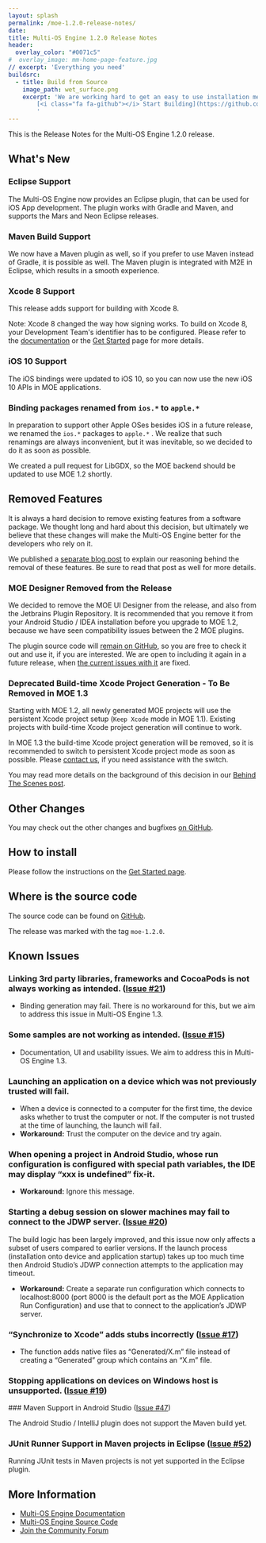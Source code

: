 ```yaml
---
layout: splash
permalink: /moe-1.2.0-release-notes/
date:
title: Multi-OS Engine 1.2.0 Release Notes
header:
  overlay_color: "#0071c5"
#  overlay_image: mm-home-page-feature.jpg
// excerpt: 'Everything you need'
buildsrc:
  - title: Build from Source
    image_path: wet_surface.png
    excerpt: 'We are working hard to get an easy to use installation method ready. In the meantime you can build MOE from source.<br /><br />
        [<i class="fa fa-github"></i> Start Building](https://github.com/multi-os-engine/multi-os-engine){: .btn .btn--large}&nbsp;
        '
---
```


This is the Release Notes for the Multi-OS Engine 1.2.0 release.

## What's New

### Eclipse Support

The Multi-OS Engine now provides an Eclipse plugin, that can be used for iOS App development. The plugin works with Gradle and Maven, and supports the Mars and Neon Eclipse releases. 

### Maven Build Support

We now have a Maven plugin as well, so if you prefer to use Maven instead of Gradle, it is possible as well. The Maven plugin is integrated with M2E in Eclipse, which results in a smooth experience.

### Xcode 8 Support

This release adds support for building with Xcode 8. 

Note: Xcode 8 changed the way how signing works. To build on Xcode 8, your Development Team's identifier has to be configured. Please refer to the [documentation](https://doc.multi-os-engine.org) or the [Get Started](/start/) page for more details.

### iOS 10 Support

The iOS bindings were updated to iOS 10, so you can now use the new iOS 10 APIs in MOE applications.

### Binding packages renamed from ``ios.*`` to ``apple.*``

In preparation to support other Apple OSes besides iOS in a future release, we renamed the ``ios.*`` packages to ``apple.*`` . We realize that such renamings are always inconvenient, but it was inevitable, so we decided to do it as soon as possible.

We created a pull request for LibGDX, so the MOE backend should be updated to use MOE 1.2 shortly.

## Removed Features

It is always a hard decision to remove existing features from a software package. We thought long and hard about this decision, but ultimately we believe that these changes will make the Multi-OS Engine better for the developers who rely on it.

We published a [separate blog post](/blog/2016-09-30-removed-features/) to explain our reasoning behind the removal of these features. Be sure to read that post as well for more details.

### MOE Designer Removed from the Release

We decided to remove the MOE UI Designer from the release, and also from the Jetbrains Plugin Repository. It is recommended that you remove it from your Android Studio / IDEA installation before you upgrade to MOE 1.2, because we have seen compatibility issues between the 2 MOE plugins.

The plugin source code will [remain on GitHub](https://github.com/multi-os-engine/moe-ui-designer), so you are free to check it out and use it, if you are interested. We are open to including it again in a future release, when [the current issues with it](/blog/2016-09-30-removed-features/) are fixed.

### Deprecated Build-time Xcode Project Generation - To Be Removed in MOE 1.3

Starting with MOE 1.2, all newly generated MOE projects will use the persistent Xcode project setup (``Keep Xcode`` mode in MOE 1.1). Existing projects with build-time Xcode project generation will continue to work.

In MOE 1.3 the build-time Xcode project generation will be removed, so it is recommended to switch to persistent Xcode project mode as soon as possible. Please [contact us](https://discuss.multi-os-engine.org), if you need assistance with the switch.

You may read more details on the background of this decision in our [Behind The Scenes post](/blog/2016-09-30-removed-features/).

##  Other Changes

You may check out the other changes and bugfixes [on GitHub](https://github.com/multi-os-engine/multi-os-engine/issues?q=is%3Aissue%20milestone%3A1.2.0).


## How to install

Please follow the instructions on the [Get Started page](/start/).

## Where is the source code

The source code can be found on [GitHub](https://github.com/multi-os-engine/multi-os-engine).

The release was marked with the tag ``moe-1.2.0``.

## Known Issues

### Linking 3rd party libraries, frameworks and CocoaPods is not always working as intended. ([Issue #21](https://github.com/multi-os-engine/multi-os-engine/issues/21))

* Binding generation may fail. There is no workaround for this, but we aim to address this issue in Multi-OS Engine 1.3.

### Some samples are not working as intended. ([Issue #15](https://github.com/multi-os-engine/multi-os-engine/issues/15))

* Documentation, UI and usability issues. We aim to address this in Multi-OS Engine 1.3.

### Launching an application on a device which was not previously trusted will fail.

* When a device is connected to a computer for the first time, the device asks whether to trust the computer or not. If the computer is not trusted at the time of launching, the launch will fail.
* **Workaround:** Trust the computer on the device and try again.

### When opening a project in Android Studio, whose run configuration is configured with special path variables, the IDE may display “xxx is undefined” fix-it.

* **Workaround:** Ignore this message.

### Starting a debug session on slower machines may fail to connect to the JDWP server. ([Issue #20](https://github.com/multi-os-engine/multi-os-engine/issues/20))

The build logic has been largely improved, and this issue now only affects a subset of users compared to earlier versions. If the launch process (installation onto device and application startup) takes up too much time then Android Studio’s JDWP connection attempts to the application may timeout.

* **Workaround:** Create a separate run configuration which connects to localhost:8000 (port 8000 is the default port as the MOE Application Run Configuration) and use that to connect to the application’s JDWP server.

### “Synchronize to Xcode” adds stubs incorrectly ([Issue #17](https://github.com/multi-os-engine/multi-os-engine/issues/17))

* The function adds native files as “Generated/X.m” file instead of creating a “Generated” group which contains an “X.m” file. 

### Stopping applications on devices on Windows host is unsupported. ([Issue #19](https://github.com/multi-os-engine/multi-os-engine/issues/19))

### Maven Support in Android Studio ([Issue #47](https://github.com/multi-os-engine/multi-os-engine/issues/47))

The Android Studio / IntelliJ plugin does not support the Maven build yet.

### JUnit Runner Support in Maven projects in Eclipse ([Issue #52](https://github.com/multi-os-engine/multi-os-engine/issues/52))

Running JUnit tests in Maven projects is not yet supported in the Eclipse plugin.

## More Information

* [Multi-OS Engine Documentation](https://doc.multi-os-engine.org)
* [Multi-OS Engine Source Code](https://github.com/multi-os-engine/multi-os-engine)
* [Join the Community Forum](https://discuss.multi-os-engine.org)
